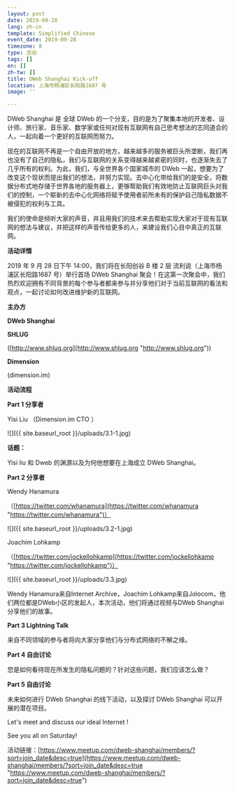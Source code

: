 ```yaml
---
layout: post
date: 2019-09-28
lang: zh-cn
template: Simplified Chinese
event_date: 2019-09-28
timezone: 8
type: 活动
tags: []
en: []
zh-tw: []
title: DWeb Shanghai Kick-off
location: 上海市杨浦区长阳路1687 号
image: ''

---
```

DWeb Shanghai 是 全球 DWeb 的一个分支，目的是为了聚集本地的开发者、设计师、旅行家、音乐家、数学家或任何对现有互联网有自己思考想法的志同道合的人，一起向着一个更好的互联网而努力。

现在的互联网不再是一个自由开放的地方，越来越多的服务被巨头所垄断，我们再也没有了自己的隐私，我们与互联网的关系变得越来越紧密的同时，也逐渐失去了几乎所有的权利。为此，我们，与全世界各个国家城市的 DWeb 一起，想要为了改变这个现状而提出我们的想法，并努力实现。去中心化带给我们的是安全，将数据分布式地存储于世界各地的服务器上，更够帮助我们有效地防止互联网巨头对我们的控制，一个崭新的去中心化网络将赋予使用者前所未有的保护自己隐私数据不被侵犯的权利与工具。

我们的使命是倾听大家的声音，并且用我们的技术来去帮助实现大家对于现有互联网的想法与建议，并把这样的声音传给更多的人，来建设我们心目中真正的互联网。

**活动详情**

2019 年 9 月 28 日下午 14:00，我们将在长阳创谷 B 楼 2 层 流利说（上海市杨浦区长阳路1687 号）举行首场 DWeb Shanghai 聚会！在这第一次聚会中，我们热烈欢迎拥有不同背景的每个参与者都来参与并分享他们对于当前互联网的看法和观点，一起讨论如何改进维护新的互联网。

**主办方**

**DWeb Shanghai**

**SHLUG**

([http://www.shlug.org](http://www.shlug.org "http://www.shlug.org"))

**Dimension**

(dimension.im)

**活动流程**

**Part 1   分享者**

Yisi Liu （Dimension.im CTO ）

![]({{ site.baseurl_root }}/uploads/3.1-1.jpg)

**话题：**

Yisi liu 和 Dweb 的渊源以及为何他想要在上海成立 DWeb Shanghai。

**Part 2   分享者**

Wendy Hanamura

（[https://twitter.com/whanamura](https://twitter.com/whanamura "https://twitter.com/whanamura")）

![]({{ site.baseurl_root }}/uploads/3.2-1.jpg)

Joachim Lohkamp

（[https://twitter.com/jockellohkamp](https://twitter.com/jockellohkamp "https://twitter.com/jockellohkamp")）

![]({{ site.baseurl_root }}/uploads/3.3.jpg)

Wendy Hanamura来自Internet Archive，Joachim Lohkamp来自Jolocom，他们两位都是DWeb小区的发起人，本次活动，他们将通过视频与DWeb Shanghai分享他们的故事。

**Part 3   Lightning Talk**

来自不同领域的参与者将向大家分享他们与分布式网络的不解之缘。

**Part 4   自由讨论**

您是如何看待现在所发生的隐私问题的？针对这些问题，我们应该怎么做？

**Part 5   自由讨论**

未来如何进行 DWeb Shanghai 的线下活动，以及探讨 DWeb Shanghai 可以开展的潜在项目。

Let's meet and discuss our ideal Internet !

See you all on Saturday!

活动链接：[https://www.meetup.com/dweb-shanghai/members/?sort=join_date&desc=true](https://www.meetup.com/dweb-shanghai/members/?sort=join_date&desc=true "https://www.meetup.com/dweb-shanghai/members/?sort=join_date&desc=true")
